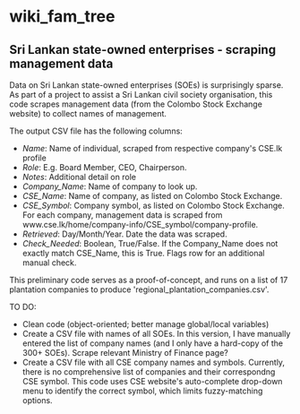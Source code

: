 # wiki_fam_tree
## Sri Lankan state-owned enterprises - scraping management data  
Data on Sri Lankan state-owned enterprises (SOEs) is surprisingly sparse. As part of a project to assist a Sri Lankan civil society organisation, this code scrapes management data (from the Colombo Stock Exchange website) to collect names of management. 

The output CSV file has the following columns: 
<ul> 
<li> <i>Name</i>: Name of individual, scraped from respective company's CSE.lk profile </li>
<li> <i>Role</i>: E.g. Board Member, CEO, Chairperson. </li>
<li> <i>Notes</i>: Additional detail on role </li> 
<li> <i>Company_Name</i>: Name of company to look up.  </li> 
<li> <i>CSE_Name</i>: Name of company, as listed on Colombo Stock Exchange. </li> 
<li> <i>CSE_Symbol</i>: Company symbol, as listed on Colombo Stock Exchange. For each company, management data is scraped from www.cse.lk/home/company-info/CSE_symbol/company-profile. </li>
<li> <i>Retrieved</i>: Day/Month/Year. Date the data was scraped. </li> 
<li> <i>Check_Needed</i>: Boolean, True/False. If the Company_Name does not exactly match CSE_Name, this is True. Flags row for an additional manual check. </li> 
</ul>

This preliminary code serves as a proof-of-concept, and runs on a list of 17 plantation companies to produce 'regional_plantation_companies.csv'. 

TO DO:
<ul> 
<li>Clean code (object-oriented; better manage global/local variables) </li> 
<li>Create a CSV file with names of all SOEs. In this version, I have manually entered the list of company names (and I only have a hard-copy of the 300+ SOEs). Scrape relevant Ministry of Finance page? </li> 
<li>Create a CSV file with all CSE company names and symbols. Currently, there is no comprehensive list of companies and their correspondng CSE symbol. This code uses CSE website's auto-complete drop-down menu to identify the correct symbol, which limits fuzzy-matching options. </li> 
</ul> 
